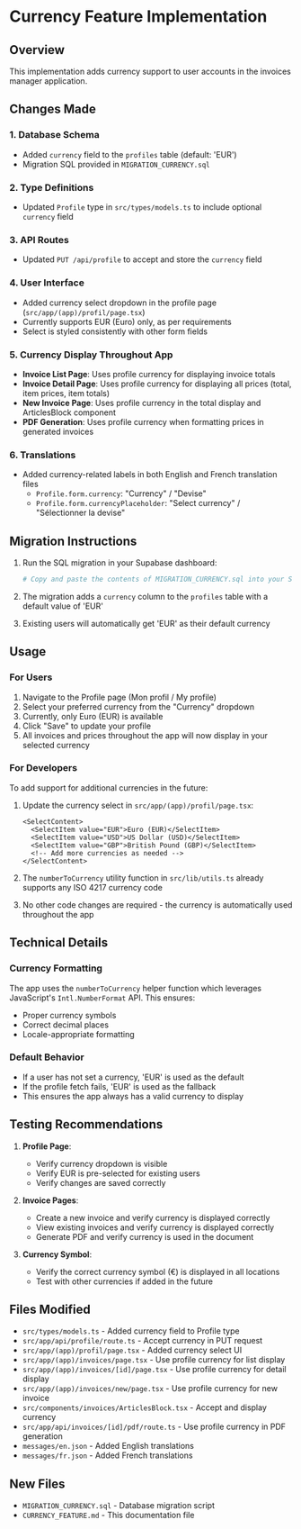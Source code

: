 # Currency Feature Implementation

## Overview
This implementation adds currency support to user accounts in the invoices manager application.

## Changes Made

### 1. Database Schema
- Added `currency` field to the `profiles` table (default: 'EUR')
- Migration SQL provided in `MIGRATION_CURRENCY.sql`

### 2. Type Definitions
- Updated `Profile` type in `src/types/models.ts` to include optional `currency` field

### 3. API Routes
- Updated `PUT /api/profile` to accept and store the `currency` field

### 4. User Interface
- Added currency select dropdown in the profile page (`src/app/(app)/profil/page.tsx`)
- Currently supports EUR (Euro) only, as per requirements
- Select is styled consistently with other form fields

### 5. Currency Display Throughout App
- **Invoice List Page**: Uses profile currency for displaying invoice totals
- **Invoice Detail Page**: Uses profile currency for displaying all prices (total, item prices, item totals)
- **New Invoice Page**: Uses profile currency in the total display and ArticlesBlock component
- **PDF Generation**: Uses profile currency when formatting prices in generated invoices

### 6. Translations
- Added currency-related labels in both English and French translation files
  - `Profile.form.currency`: "Currency" / "Devise"
  - `Profile.form.currencyPlaceholder`: "Select currency" / "Sélectionner la devise"

## Migration Instructions

1. Run the SQL migration in your Supabase dashboard:
   ```bash
   # Copy and paste the contents of MIGRATION_CURRENCY.sql into your Supabase SQL editor
   ```

2. The migration adds a `currency` column to the `profiles` table with a default value of 'EUR'

3. Existing users will automatically get 'EUR' as their default currency

## Usage

### For Users
1. Navigate to the Profile page (Mon profil / My profile)
2. Select your preferred currency from the "Currency" dropdown
3. Currently, only Euro (EUR) is available
4. Click "Save" to update your profile
5. All invoices and prices throughout the app will now display in your selected currency

### For Developers
To add support for additional currencies in the future:

1. Update the currency select in `src/app/(app)/profil/page.tsx`:
   ```tsx
   <SelectContent>
     <SelectItem value="EUR">Euro (EUR)</SelectItem>
     <SelectItem value="USD">US Dollar (USD)</SelectItem>
     <SelectItem value="GBP">British Pound (GBP)</SelectItem>
     <!-- Add more currencies as needed -->
   </SelectContent>
   ```

2. The `numberToCurrency` utility function in `src/lib/utils.ts` already supports any ISO 4217 currency code

3. No other code changes are required - the currency is automatically used throughout the app

## Technical Details

### Currency Formatting
The app uses the `numberToCurrency` helper function which leverages JavaScript's `Intl.NumberFormat` API. This ensures:
- Proper currency symbols
- Correct decimal places
- Locale-appropriate formatting

### Default Behavior
- If a user has not set a currency, 'EUR' is used as the default
- If the profile fetch fails, 'EUR' is used as the fallback
- This ensures the app always has a valid currency to display

## Testing Recommendations

1. **Profile Page**:
   - Verify currency dropdown is visible
   - Verify EUR is pre-selected for existing users
   - Verify changes are saved correctly

2. **Invoice Pages**:
   - Create a new invoice and verify currency is displayed correctly
   - View existing invoices and verify currency is displayed correctly
   - Generate PDF and verify currency is used in the document

3. **Currency Symbol**:
   - Verify the correct currency symbol (€) is displayed in all locations
   - Test with other currencies if added in the future

## Files Modified

- `src/types/models.ts` - Added currency field to Profile type
- `src/app/api/profile/route.ts` - Accept currency in PUT request
- `src/app/(app)/profil/page.tsx` - Added currency select UI
- `src/app/(app)/invoices/page.tsx` - Use profile currency for list display
- `src/app/(app)/invoices/[id]/page.tsx` - Use profile currency for detail display
- `src/app/(app)/invoices/new/page.tsx` - Use profile currency for new invoice
- `src/components/invoices/ArticlesBlock.tsx` - Accept and display currency
- `src/app/api/invoices/[id]/pdf/route.ts` - Use profile currency in PDF generation
- `messages/en.json` - Added English translations
- `messages/fr.json` - Added French translations

## New Files

- `MIGRATION_CURRENCY.sql` - Database migration script
- `CURRENCY_FEATURE.md` - This documentation file
